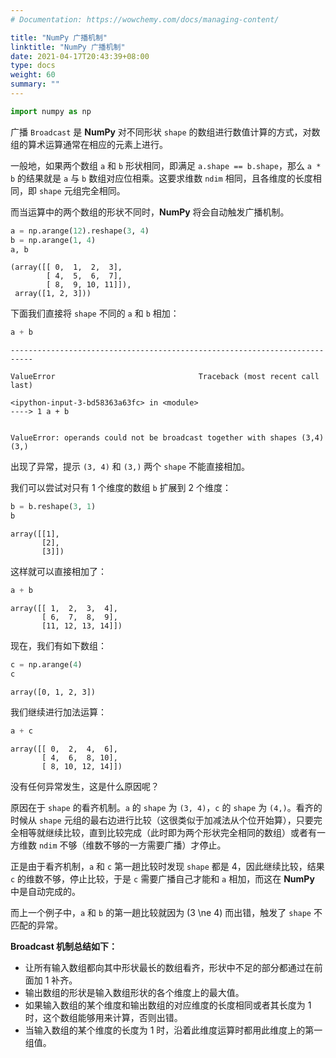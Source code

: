 ```yaml
---
# Documentation: https://wowchemy.com/docs/managing-content/

title: "NumPy 广播机制"
linktitle: "NumPy 广播机制"
date: 2021-04-17T20:43:39+08:00
type: docs
weight: 60
summary: ""
---
```


<!--more-->


```python
import numpy as np
```

广播 `Broadcast` 是 **NumPy** 对不同形状 `shape` 的数组进行数值计算的方式，对数组的算术运算通常在相应的元素上进行。

一般地，如果两个数组 `a` 和 `b` 形状相同，即满足 `a.shape == b.shape`，那么 `a * b` 的结果就是 `a` 与 `b` 数组对应位相乘。这要求维数 `ndim` 相同，且各维度的长度相同，即 `shape` 元组完全相同。

而当运算中的两个数组的形状不同时，**NumPy** 将会自动触发广播机制。


```python
a = np.arange(12).reshape(3, 4)
b = np.arange(1, 4)
a, b
```




    (array([[ 0,  1,  2,  3],
            [ 4,  5,  6,  7],
            [ 8,  9, 10, 11]]),
     array([1, 2, 3]))



下面我们直接将 `shape` 不同的 `a` 和 `b` 相加：


```python
a + b
```


    ---------------------------------------------------------------------------
    
    ValueError                                Traceback (most recent call last)
    
    <ipython-input-3-bd58363a63fc> in <module>
    ----> 1 a + b


    ValueError: operands could not be broadcast together with shapes (3,4) (3,) 


出现了异常，提示 `(3, 4)` 和 `(3,)` 两个 `shape` 不能直接相加。

我们可以尝试对只有 1 个维度的数组 `b` 扩展到 2 个维度：


```python
b = b.reshape(3, 1)
b
```




    array([[1],
           [2],
           [3]])



这样就可以直接相加了：


```python
a + b
```




    array([[ 1,  2,  3,  4],
           [ 6,  7,  8,  9],
           [11, 12, 13, 14]])



现在，我们有如下数组：


```python
c = np.arange(4)
c
```




    array([0, 1, 2, 3])



我们继续进行加法运算：


```python
a + c
```




    array([[ 0,  2,  4,  6],
           [ 4,  6,  8, 10],
           [ 8, 10, 12, 14]])



没有任何异常发生，这是什么原因呢？

原因在于 `shape` 的看齐机制。`a` 的 `shape` 为 `(3, 4)`，`c` 的 `shape` 为 `(4,)`。看齐的时候从 `shape` 元组的最右边进行比较（这很类似于加减法从个位开始算），只要完全相等就继续比较，直到比较完成（此时即为两个形状完全相同的数组）或者有一方维数 `ndim` 不够（维数不够的一方需要广播）才停止。

正是由于看齐机制，`a` 和 `c` 第一趟比较时发现 `shape` 都是 4，因此继续比较，结果 `c` 的维数不够，停止比较，于是 `c` 需要广播自己才能和 `a` 相加，而这在 **NumPy** 中是自动完成的。

而上一个例子中，`a` 和 `b` 的第一趟比较就因为 \(3 \ne 4\) 而出错，触发了 `shape` 不匹配的异常。

**Broadcast 机制总结如下：**

- 让所有输入数组都向其中形状最长的数组看齐，形状中不足的部分都通过在前面加 1 补齐。
- 输出数组的形状是输入数组形状的各个维度上的最大值。
- 如果输入数组的某个维度和输出数组的对应维度的长度相同或者其长度为 1 时，这个数组能够用来计算，否则出错。
- 当输入数组的某个维度的长度为 1 时，沿着此维度运算时都用此维度上的第一组值。
